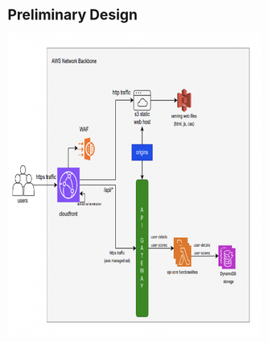<h1> Preliminary Design </h1>
<img src = "./github-contents/imgs/preliminary_design.png" width="800" height="600">
